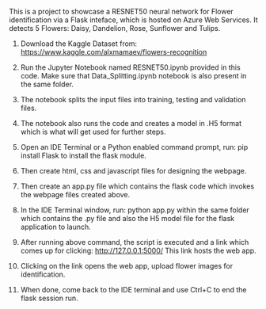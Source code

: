 This is a project to showcase a RESNET50 neural network for Flower identification via a Flask inteface, which is hosted on Azure Web Services.
It detects 5 Flowers: Daisy, Dandelion, Rose, Sunflower and Tulips.

1. Download the Kaggle Dataset from: https://www.kaggle.com/alxmamaev/flowers-recognition

2. Run the Jupyter Notebook named RESNET50.ipynb provided in this code. Make sure that Data_Splitting.ipynb notebook is also present in the same folder.

3. The notebook splits the input files into training, testing and validation files.

4. The notebook also runs the code and creates a model in .H5 format which is what will get used for further steps.

5. Open an IDE Terminal or a Python enabled command prompt, run: pip install Flask to install the flask module.

6. Then create html, css and javascript files for designing the webpage.

7. Then create an app.py file which contains the flask code which invokes the webpage files created above.

8. In the IDE Terminal window, run: python app.py within the same folder which contains the .py file and also the H5 model file for the flask application to launch.

9. After running above command, the script is executed and a link which comes up for clicking: http://127.0.0.1:5000/ This link hosts the web app.

10. Clicking on the link opens the web app, upload flower images for identification.

11. When done, come back to the IDE terminal and use Ctrl+C to end the flask session run.
